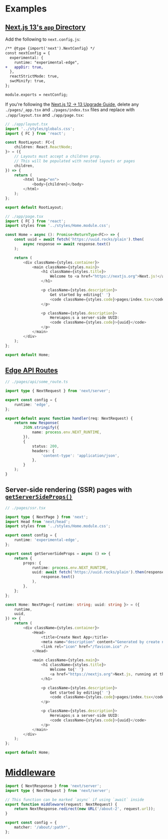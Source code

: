 # Examples

<!-- TODO: improve the following -->

## [Next.js 13's `app` Directory](https://beta.nextjs.org/docs/routing/fundamentals#the-app-directory)

Add the following to `next.config.js`:

```diff
/** @type {import('next').NextConfig} */
const nextConfig = {
  experimental: {
    runtime: "experimental-edge",
+   appDir: true,
  },
  reactStrictMode: true,
  swcMinify: true,
};

module.exports = nextConfig;
```

If you're following the [Next.js 12 → 13 Upgrade Guide](https://beta.nextjs.org/docs/upgrade-guide#step-4-migrating-pages), delete any `./pages/_app.tsx` and `./pages/index.tsx` files and replace with `./app/layout.tsx` and `./app/page.tsx`:

```typescript
// ./app/layout.tsx
import '../styles/globals.css';
import { FC } from 'react';

const RootLayout: FC<{
	children: React.ReactNode;
}> = ({
	// Layouts must accept a children prop.
	// This will be populated with nested layouts or pages
	children,
}) => {
	return (
		<html lang="en">
			<body>{children}</body>
		</html>
	);
};

export default RootLayout;
```

```typescript
// ./app/page.tsx
import { FC } from 'react';
import styles from '../styles/Home.module.css';

const Home = async (): Promise<ReturnType<FC>> => {
	const uuid = await fetch('https://uuid.rocks/plain').then(
		async response => await response.text()
	);

	return (
		<div className={styles.container}>
			<main className={styles.main}>
				<h1 className={styles.title}>
					Welcome to <a href="https://nextjs.org">Next.js!</a>
				</h1>

				<p className={styles.description}>
					Get started by editing{' '}
					<code className={styles.code}>pages/index.tsx</code>
				</p>

				<p className={styles.description}>
					Here&apos;s a server-side UUID:
					<code className={styles.code}>{uuid}</code>
				</p>
			</main>
		</div>
	);
};

export default Home;
```

## [Edge API Routes](https://nextjs.org/docs/api-routes/edge-api-routes)

```typescript
// ./pages/api/some_route.ts

import type { NextRequest } from 'next/server';

export const config = {
	runtime: 'edge',
};

export default async function handler(req: NextRequest) {
	return new Response(
		JSON.stringify({
			name: process.env.NEXT_RUNTIME,
		}),
		{
			status: 200,
			headers: {
				'content-type': 'application/json',
			},
		}
	);
}
```

## Server-side rendering (SSR) pages with [`getServerSideProps()`](https://nextjs.org/docs/basic-features/data-fetching/get-server-side-props)

```typescript
// ./pages/ssr.tsx

import type { NextPage } from 'next';
import Head from 'next/head';
import styles from '../styles/Home.module.css';

export const config = {
	runtime: 'experimental-edge',
};

export const getServerSideProps = async () => {
	return {
		props: {
			runtime: process.env.NEXT_RUNTIME,
			uuid: await fetch('https://uuid.rocks/plain').then(response =>
				response.text()
			),
		},
	};
};

const Home: NextPage<{ runtime: string; uuid: string }> = ({
	runtime,
	uuid,
}) => {
	return (
		<div className={styles.container}>
			<Head>
				<title>Create Next App</title>
				<meta name="description" content="Generated by create next app" />
				<link rel="icon" href="/favicon.ico" />
			</Head>

			<main className={styles.main}>
				<h1 className={styles.title}>
					Welcome to{' '}
					<a href="https://nextjs.org">Next.js, running at the {runtime}!</a>
				</h1>

				<p className={styles.description}>
					Get started by editing{' '}
					<code className={styles.code}>pages/index.tsx</code>
				</p>

				<p className={styles.description}>
					Here&apos;s a server-side UUID:
					<code className={styles.code}>{uuid}</code>
				</p>
			</main>
		</div>
	);
};

export default Home;
```

# [Middleware](https://nextjs.org/docs/advanced-features/middleware)

```typescript
import { NextResponse } from 'next/server';
import type { NextRequest } from 'next/server';

// This function can be marked `async` if using `await` inside
export function middleware(request: NextRequest) {
	return NextResponse.redirect(new URL('/about-2', request.url));
}

export const config = {
	matcher: '/about/:path*',
};
```
